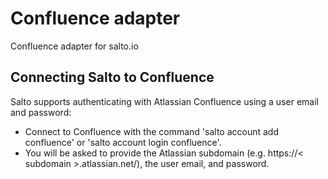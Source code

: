 # Confluence adapter

Confluence adapter for salto.io

## Connecting Salto to Confluence

Salto supports authenticating with Atlassian Confluence using a user email and password:

- Connect to Confluence with the command 'salto account add confluence' or 'salto account login confluence'.
- You will be asked to provide the Atlassian subdomain (e.g. https://< subdomain >.atlassian.net/), the user email, and password.
